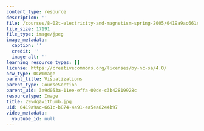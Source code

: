```yaml
---
content_type: resource
description: ''
file: /courses/8-02t-electricity-and-magnetism-spring-2005/0419a9ac661cb8744a91ea5ea8244b97_29vdgavithumb.jpg
file_size: 17191
file_type: image/jpeg
image_metadata:
  caption: ''
  credit: ''
  image-alt: ''
learning_resource_types: []
license: https://creativecommons.org/licenses/by-nc-sa/4.0/
ocw_type: OCWImage
parent_title: Visualizations
parent_type: CourseSection
parent_uid: 3e9d053a-11ee-effa-00de-c3b42819928c
resourcetype: Image
title: 29vdgavithumb.jpg
uid: 0419a9ac-661c-b874-4a91-ea5ea8244b97
video_metadata:
  youtube_id: null
---
```

